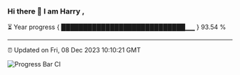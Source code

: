 ### Hi there 👋 I am Harry , 

⏳ Year progress { ████████████████████████████▁▁ } 93.54 %

---

⏰ Updated on Fri, 08 Dec 2023 10:10:21 GMT

![Progress Bar CI](https://github.com/duykhang68/duykhang68/workflows/Progress%20Bar%20CI/badge.svg)
